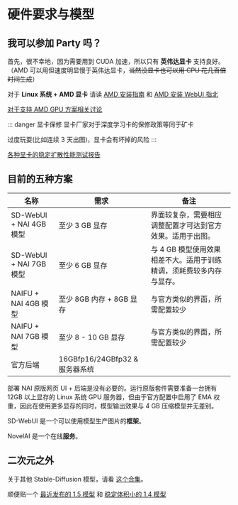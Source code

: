 # 硬件要求与模型

## 我可以参加 Party 吗？

首先，很不幸地，因为需要用到 CUDA 加速，所以只有 **英伟达显卡** 支持良好。（AMD 可以用但速度明显慢于英伟达显卡，~~当然没显卡也可以用 CPU 花几百倍时间生成~~）

对于 **Linux 系统 + AMD 显卡** 请读 [AMD 安装指南](https://rentry.org/ayymd-stable-diffustion-v1_4-guide) 和 [AMD 安装 WebUI 指北](https://github.com/AUTOMATIC1111/stable-diffusion-webui/wiki/Install-and-Run-on-AMD-GPUs)

[对于支持 AMD GPU 方案相关讨论](https://github.com/AUTOMATIC1111/stable-diffusion-webui/discussions/1046)

::: danger 显卡保修
显卡厂家对于深度学习卡的保修政策等同于矿卡

过度玩耍(比如连续 3 天出图)，显卡会有坏掉的风险
:::

[各种显卡的稳定扩散性能测试报告](https://docs.google.com/spreadsheets/d/1Zlv4UFiciSgmJZncCujuXKHwc4BcxbjbSBg71-SdeNk/edit#gid=0)

## 目前的五种方案

<!-- TODO: 这个效果不是很对 -->

| 名称                    | 需求                           | 备注                                                                 |
| ----------------------- | ------------------------------ | -------------------------------------------------------------------- |
| SD-WebUI + NAI 4GB 模型 | 至少 3 GB 显存                 | 界面较复杂，需要相应调整配置才可达到官方效果。适用于出图。           |
| SD-WebUI + NAI 7GB 模型 | 至少 6 GB 显存                 | 与 4 GB 模型使用效果相差不大。适用于训练精调，须耗费较多内存与显存。 |
| NAIFU + NAI 4GB 模型    | 至少 8GB 内存 + 8GB 显存       | 与官方类似的界面，所需配置较少                                       |
| NAIFU + NAI 7GB 模型    | 至少 8 - 10 GB 显存            | 与官方类似的界面，所需配置较少                                       |
| 官方后端                | 16GBfp16/24GBfp32 & 服务器系统 |                                                                      |

部署 NAI 原版网页 UI + 后端是没有必要的。运行原版套件需要准备一台拥有 12GB 以上显存的 Linux 系统 GPU 服务器，但由于官方配置中启用了 EMA 权重，因此在使用更多显存的同时，模型输出效果与 4 GB 压缩模型并无差别。

SD-WebUI 是一个可以使用模型生产图片的**框架**。

NovelAI 是一个在线**服务**。

## 二次元之外

关于其他 Stable-Diffusion 模型，请看 [这个合集](https://space.bilibili.com/250989068/channel/collectiondetail?sid=660352)。

顺便贴一个 [最近发布的 1.5 模型](https://huggingface.co/runwayml/stable-diffusion-v1-5) 和 [稳定体积小的 1.4 模型](https://huggingface.co/CompVis/stable-diffusion-v1-4)
